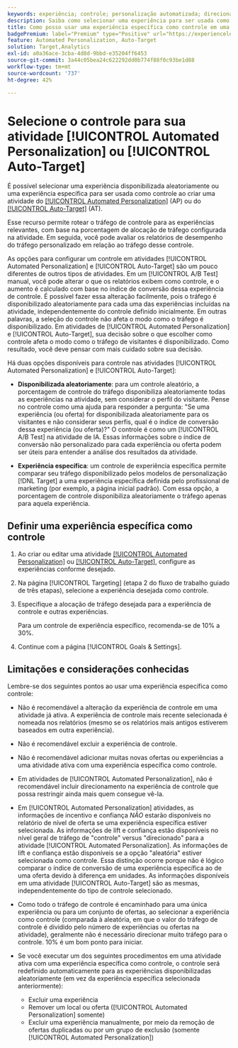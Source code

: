 ```yaml
---
keywords: experiência; controle; personalização automatizada; direcionamento automático
description: Saiba como selecionar uma experiência para ser usada como controle ao criar uma atividade [!UICONTROL Automated Personalization] (AP) ou [!UICONTROL Auto-Target] no  [!DNL Adobe Target].
title: Como posso usar uma experiência específica como controle em uma atividade [!UICONTROL Automated Personalization]?
badgePremium: label="Premium" type="Positive" url="https://experienceleague.adobe.com/docs/target/using/introduction/intro.html?lang=en#premium newtab=true" tooltip="Consulte o que está incluído no Target Premium."
feature: Automated Personalization, Auto-Target
solution: Target,Analytics
exl-id: a0a36ace-3cba-4d8d-9bbd-e35204ff6453
source-git-commit: 3a44c05bea24c622292dd0b774f88f0c93be1d88
workflow-type: tm+mt
source-wordcount: '737'
ht-degree: 42%

---
```


# Selecione o controle para sua atividade [!UICONTROL Automated Personalization] ou [!UICONTROL Auto-Target]

É possível selecionar uma experiência disponibilizada aleatoriamente ou uma experiência específica para ser usada como controle ao criar uma atividade do [[!UICONTROL Automated Personalization]](/help/main/c-activities/t-automated-personalization/automated-personalization.md) (AP) ou do [[!UICONTROL Auto-Target]](/help/main/c-activities/auto-target/auto-target-to-optimize.md) (AT).

Esse recurso permite rotear o tráfego de controle para as experiências relevantes, com base na porcentagem de alocação de tráfego configurada na atividade. Em seguida, você pode avaliar os relatórios de desempenho do tráfego personalizado em relação ao tráfego desse controle.

As opções para configurar um controle em atividades [!UICONTROL Automated Personalization] e [!UICONTROL Auto-Target] são um pouco diferentes de outros tipos de atividades. Em um [!UICONTROL A/B Test] manual, você pode alterar o que os relatórios exibem como controle, e o aumento é calculado com base no índice de conversão dessa experiência de controle. É possível fazer essa alteração facilmente, pois o tráfego é disponibilizado aleatoriamente para cada uma das experiências incluídas na atividade, independentemente do controle definido inicialmente. Em outras palavras, a seleção do controle não afeta o modo como o tráfego é disponibilizado. Em atividades de [!UICONTROL Automated Personalization] e [!UICONTROL Auto-Target], sua decisão sobre o que escolher como controle afeta o modo como o tráfego de visitantes é disponibilizado. Como resultado, você deve pensar com mais cuidado sobre sua decisão.

Há duas opções disponíveis para controle nas atividades [!UICONTROL Automated Personalization] e [!UICONTROL Auto-Target]:

* **Disponibilizada aleatoriamente**: para um controle aleatório, a porcentagem de controle do tráfego disponibiliza aleatoriamente todas as experiências na atividade, sem considerar o perfil do visitante. Pense no controle como uma ajuda para responder a pergunta: &quot;Se uma experiência (ou oferta) for disponibilizada aleatoriamente para os visitantes e não considerar seus perfis, qual é o índice de conversão dessa experiência (ou oferta)?&quot; O controle é como um [!UICONTROL A/B Test] na atividade de IA. Essas informações sobre o índice de conversão não personalizado para cada experiência ou oferta podem ser úteis para entender a análise dos resultados da atividade.

* **Experiência específica**: um controle de experiência específica permite comparar seu tráfego disponibilizado pelos modelos de personalização [!DNL Target] a uma experiência específica definida pelo profissional de marketing (por exemplo, a página inicial padrão). Com essa opção, a porcentagem de controle disponibiliza aleatoriamente o tráfego apenas para aquela experiência.

## Definir uma experiência específica como controle

1. Ao criar ou editar uma atividade [[!UICONTROL Automated Personalization]](/help/main/c-activities/t-automated-personalization/create-ap-activity.md) ou [[!UICONTROL Auto-Target]](/help/main/c-activities/t-test-ab/t-test-create-ab/ab-audience.md), configure as experiências conforme desejado.
1. Na página [!UICONTROL Targeting] (etapa 2 do fluxo de trabalho guiado de três etapas), selecione a experiência desejada como controle.
1. Especifique a alocação de tráfego desejada para a experiência de controle e outras experiências.

   Para um controle de experiência específico, recomenda-se de 10% a 30%.

1. Continue com a página [!UICONTROL Goals & Settings].

## Limitações e considerações conhecidas

Lembre-se dos seguintes pontos ao usar uma experiência específica como controle:

* Não é recomendável a alteração da experiência de controle em uma atividade já ativa. A experiência de controle mais recente selecionada é nomeada nos relatórios (mesmo se os relatórios mais antigos estiverem baseados em outra experiência).
* Não é recomendável excluir a experiência de controle.
* Não é recomendável adicionar muitas novas ofertas ou experiências a uma atividade ativa com uma experiência específica como controle.
* Em atividades de [!UICONTROL Automated Personalization], não é recomendável incluir direcionamento na experiência de controle que possa restringir ainda mais quem consegue vê-la.
* Em [!UICONTROL Automated Personalization] atividades, as informações de incentivo e confiança *NÃO* estarão disponíveis no relatório de nível de oferta se uma experiência específica estiver selecionada. As informações de lift e confiança estão disponíveis no nível geral de tráfego de &quot;controle&quot; versus &quot;direcionado&quot; para a atividade [!UICONTROL Automated Personalization]. As informações de lift e confiança estão disponíveis se a opção &quot;aleatória&quot; estiver selecionada como controle. Essa distinção ocorre porque não é lógico comparar o índice de conversão de uma experiência específica ao de uma oferta devido à diferença em unidades. As informações disponíveis em uma atividade [!UICONTROL Auto-Target] são as mesmas, independentemente do tipo de controle selecionado.
* Como todo o tráfego de controle é encaminhado para uma única experiência ou para um conjunto de ofertas, ao selecionar a experiência como controle (comparada à aleatória, em que o valor do tráfego de controle é dividido pelo número de experiências ou ofertas na atividade), geralmente não é necessário direcionar muito tráfego para o controle. 10% é um bom ponto para iniciar.
* Se você executar um dos seguintes procedimentos em uma atividade ativa com uma experiência específica como controle, o controle será redefinido automaticamente para as experiências disponibilizadas aleatoriamente (em vez da experiência específica selecionada anteriormente):

   * Excluir uma experiência
   * Remover um local ou oferta ([!UICONTROL Automated Personalization] somente)
   * Excluir uma experiência manualmente, por meio da remoção de ofertas duplicadas ou por um grupo de exclusão (somente [!UICONTROL Automated Personalization])

